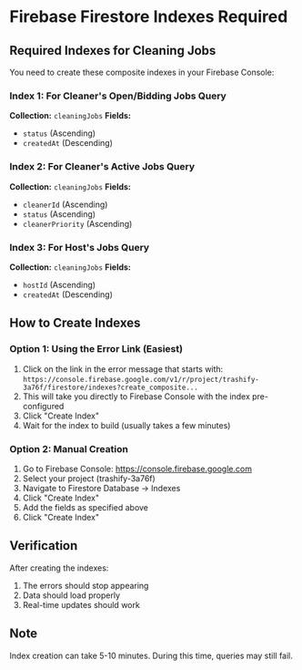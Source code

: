 # Firebase Firestore Indexes Required

## Required Indexes for Cleaning Jobs

You need to create these composite indexes in your Firebase Console:

### Index 1: For Cleaner's Open/Bidding Jobs Query
**Collection:** `cleaningJobs`
**Fields:**
- `status` (Ascending)
- `createdAt` (Descending)

### Index 2: For Cleaner's Active Jobs Query
**Collection:** `cleaningJobs`
**Fields:**
- `cleanerId` (Ascending)
- `status` (Ascending)
- `cleanerPriority` (Ascending)

### Index 3: For Host's Jobs Query
**Collection:** `cleaningJobs`
**Fields:**
- `hostId` (Ascending)
- `createdAt` (Descending)

## How to Create Indexes

### Option 1: Using the Error Link (Easiest)
1. Click on the link in the error message that starts with:
   `https://console.firebase.google.com/v1/r/project/trashify-3a76f/firestore/indexes?create_composite...`
2. This will take you directly to Firebase Console with the index pre-configured
3. Click "Create Index"
4. Wait for the index to build (usually takes a few minutes)

### Option 2: Manual Creation
1. Go to Firebase Console: https://console.firebase.google.com
2. Select your project (trashify-3a76f)
3. Navigate to Firestore Database → Indexes
4. Click "Create Index"
5. Add the fields as specified above
6. Click "Create Index"

## Verification
After creating the indexes:
1. The errors should stop appearing
2. Data should load properly
3. Real-time updates should work

## Note
Index creation can take 5-10 minutes. During this time, queries may still fail.
